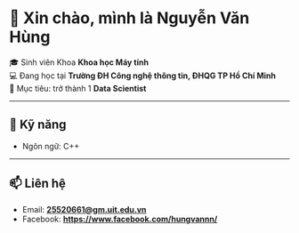 # 👋 Xin chào, mình là Nguyễn Văn Hùng  

🎓 Sinh viên Khoa **Khoa học Máy tính**  
💻 Đang học tại **Trường ĐH Công nghệ thông tin, ĐHQG TP Hồ Chí Minh**  
🚀 Mục tiêu: trở thành 1 **Data Scientist**

---

## 🔧 Kỹ năng
- Ngôn ngữ: C++ 

---
## 📫 Liên hệ
- Email: **25520661@gm.uit.edu.vn**  
- Facebook: **https://www.facebook.com/hungvannn/**  
